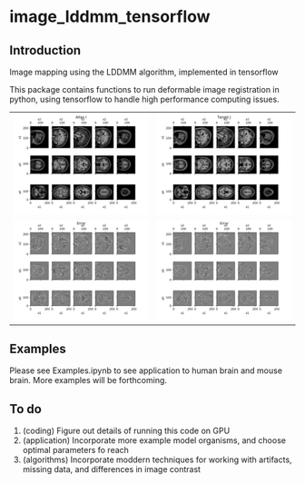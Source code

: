 # image_lddmm_tensorflow
## Introduction
Image mapping using the LDDMM algorithm, implemented in tensorflow

This package contains functions to run deformable image registration in python, using tensorflow to handle high performance computing issues.


| | |
|---|---|
|<img src="human_mri_example_atlas.png" alt="Human MRI atlas" width="256"/>  |  <img src="human_mri_example_target.png" alt="Human MRI target" width="256"/>|
|<img src="human_mri_example_error_start.png" alt="Human MRI atlas" width="256"/>  |  <img src="human_mri_example_error_end.png" alt="Human MRI target" width="256"/>|






## Examples
Please see Examples.ipynb to see application to human brain and mouse brain.  More examples will be forthcoming.

## To do
1. (coding) Figure out details of running this code on GPU
1. (application) Incorporate more example model organisms, and choose optimal parameters fo reach
1. (algorithms) Incorporate moddern techniques for working with artifacts, missing data, and differences in image contrast

